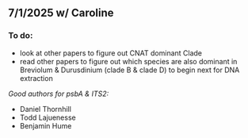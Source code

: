 ## 7/1/2025 w/ Caroline
### To do:
- look at other papers to figure out CNAT dominant Clade 
- read other papers to figure out which species are also dominant in Breviolum & Durusdinium (clade B & clade D) to begin next for DNA extraction 

*Good authors for psbA & ITS2:*
- Daniel Thornhill
- Todd Lajuenesse 
- Benjamin Hume 


